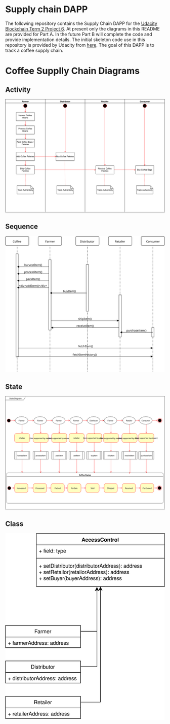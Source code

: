 # Supply chain DAPP

The following repository contains the Supply Chain DAPP for the
[Udacity Blockchain Term 2 Project 6](https://www.udacity.com/course/blockchain-developer-nanodegree--nd1309).
At present only the diagrams in this README are provided for Part A.
In the future Part B will complete the code and provide implementation details.
The initial skeleton code use in this repository is provided by Udacity from
[here](https://github.com/udacity/nd1309-Project-6b-Example-Template).
The goal of this DAPP is to track a coffee supply chain.

# Coffee Supplly Chain Diagrams

## Activity

![](images/CoffeeActivity.svg)

## Sequence

![](images/CoffeeSequence.svg)

## State

![](images/CoffeeState.svg)

## Class

![](images/CoffeeClass2.svg)
